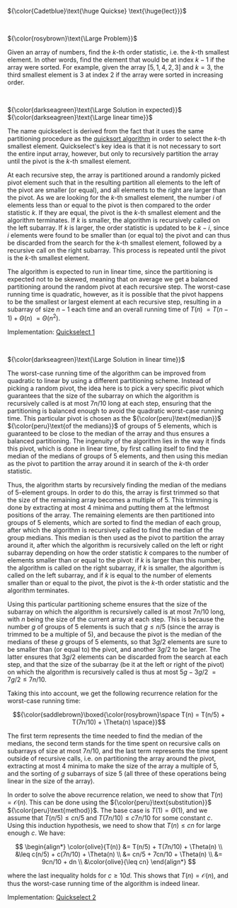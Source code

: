 ${\color{Cadetblue}\text{\huge Quickse} \text{\huge{lect}}}$

<br/>

${\color{rosybrown}\text{\Large Problem}}$

Given an array of numbers, find the $k$-th order statistic, i.e. the $k$-th smallest element. In other words, find the element that would be at index $k - 1$ if the array were sorted. For example, given the array $[5, 1, 4, 2, 3]$ and $k = 3$, the third smallest element is $3$ at index $2$ if the array were sorted in increasing order.

<br/>

${\color{darkseagreen}\text{\Large Solution in expected}}$ ${\color{darkseagreen}\text{\Large linear time}}$

The name quickselect is derived from the fact that it uses the same partitioning procedure as the [quicksort algorithm](https://github.com/pl3onasm/CLRS/tree/main/algorithms/sorting/quick-sort) in order to select the $k$-th smallest element. Quickselect's key idea is that it is not necessary to sort the entire input array, however, but only to recursively partition the array until the pivot is the $k$-th smallest element.

At each recursive step, the array is partitioned around a randomly picked pivot element such that in the resulting partition all elements to the left of the pivot are smaller (or equal), and all elements to the right are larger than the pivot. As we are looking for the $k$-th smallest element, the number $i$ of elements less than or equal to the pivot is then compared to the order statistic $k$. If they are equal, the pivot is the $k$-th smallest element and the algorithm terminates. If $k$ is smaller, the algorithm is recursively called on the left subarray. If $k$ is larger, the order statistic is updated to be $k - i$, since $i$ elements were found to be smaller than (or equal to) the pivot and can thus be discarded from the search for the $k$-th smallest element, followed by a recursive call on the right subarray. This process is repeated until the pivot is the $k$-th smallest element.

The algorithm is expected to run in linear time, since the partitioning is expected not to be skewed, meaning that on average we get a balanced partitioning around the random pivot at each recursive step. The worst-case running time is quadratic, however, as it is possible that the pivot happens to be the smallest or largest element at each recursive step, resulting in a subarray of size $n - 1$ each time and an overall running time of $T(n)$ $= T(n - 1) + \Theta(n)$ $= \Theta(n^2)$.

Implementation: [Quickselect 1](https://github.com/pl3onasm/AADS/blob/main/algorithms/divide-and-conquer/quickselect/qselect-1.c)

<br/>

${\color{darkseagreen}\text{\Large Solution in linear time}}$

The worst-case running time of the algorithm can be improved from quadratic to linear by using a different partitioning scheme. Instead of picking a random pivot, the idea here is to pick a very specific pivot which guarantees that the size of the subarray on which the algorithm is recursively called is at most $7n/10$ long at each step, ensuring that the partitioning is balanced enough to avoid the quadratic worst-case running time. This particular pivot is chosen as the ${\color{peru}\text{median}}$ ${\color{peru}\text{of the medians}}$ of groups of $5$ elements, which is guaranteed to be close to the median of the array and thus ensures a balanced partitioning. The ingenuity of the algorithm lies in the way it finds this pivot, which is done in linear time, by first calling itself to find the median of the medians of groups of $5$ elements, and then using this median as the pivot to partition the array around it in search of the $k$-th order statistic.

Thus, the algorithm starts by recursively finding the median of the medians of 5-element groups. In order to do this, the array is first trimmed so that the size of the remaining array becomes a multiple of $5$. This trimming is done by extracting at most $4$ minima and putting them at the leftmost positions of the array. The remaining elements are then partitioned into groups of 5 elements, which are sorted to find the median of each group, after which the algorithm is recursively called to find the median of the group medians. This median is then used as the pivot to partition the array around it, after which the algorithm is recursively called on the left or right subarray depending on how the order statistic $k$ compares to the number of elements smaller than or equal to the pivot: if $k$ is larger than this number, the algorithm is called on the right subarray, if $k$ is smaller, the algorithm is called on the left subarray, and if $k$ is equal to the number of elements smaller than or equal to the pivot, the pivot is the $k$-th order statistic and the algorithm terminates.

Using this particular partitioning scheme ensures that the size of the subarray on which the algorithm is recursively called is at most $7n/10$ long, with $n$ being the size of the current array at each step. This is because the number $g$ of groups of 5 elements is such that $g \leq n/5$ (since the array is trimmed to be a multiple of $5$), and because the pivot is the median of the medians of these $g$ groups of 5 elements, so that $3g/2$ elements are sure to be smaller than (or equal to) the pivot, and another $3g/2$ to be larger. The latter ensures that $3g/2$ elements can be discarded from the search at each step, and that the size of the subarray (be it at the left or right of the pivot) on which the algorithm is recursively called is thus at most $5g - 3g/2$ $= 7g/2 \leq 7n/10$.

Taking this into account, we get the following recurrence relation for the worst-case running time:

$${\color{saddlebrown}\boxed{\color{rosybrown}\space T(n) = T(n/5) + T(7n/10) + \Theta(n) \space}}$$

The first term represents the time needed to find the median of the medians, the second term stands for the time spent on recursive calls on subarrays of size at most $7n/10$, and the last term represents the time spent outside of recursive calls, i.e. on partitioning the array around the pivot, extracting at most $4$ minima to make the size of the array a multiple of $5$, and the sorting of $g$ subarrays of size 5 (all three of these operations being linear in the size of the array).  

In order to solve the above recurrence relation, we need to show that $T(n) = \mathcal{O}(n)$. This can be done using the ${\color{peru}\text{substitution}}$ ${\color{peru}\text{method}}$. The base case is $T(1) = \Theta(1)$, and we assume that $T(n/5) \leq cn/5$ and $T(7n/10) \leq c7n/10$ for some constant $c$. Using this induction hypothesis, we need to show that $T(n) \leq cn$ for large enough $c$. We have:

$$
\begin{align*}
\color{olive}{T(n)} &= T(n/5) + T(7n/10) + \Theta(n) \\
&\leq c(n/5) + c(7n/10) + \Theta(n) \\
&= cn/5 + 7cn/10 + \Theta(n) \\
&= 9cn/10 + dn \\
&\color{olive}{\leq cn}
\end{align*}
$$

where the last inequality holds for $c \geq 10d$. This shows that $T(n) = \mathcal{O}(n)$, and thus the worst-case running time of the algorithm is indeed linear.

Implementation: [Quickselect 2](https://github.com/pl3onasm/AADS/blob/main/algorithms/divide-and-conquer/quickselect/qselect-2.c)
